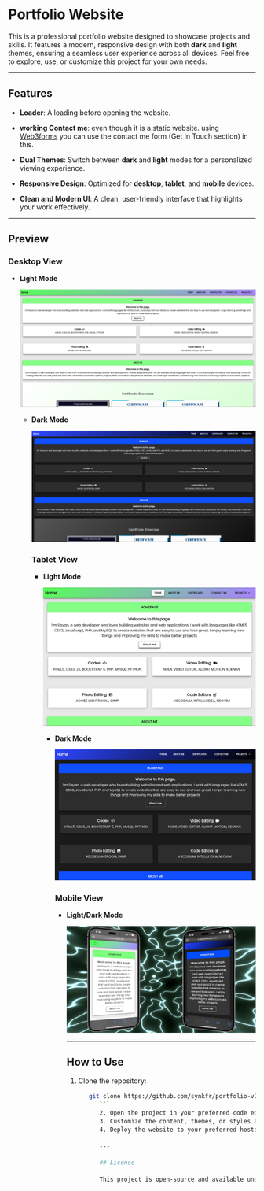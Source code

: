# Portfolio Website

This is a professional portfolio website designed to showcase projects and skills. It features a modern, responsive design with both **dark** and **light** themes, ensuring a seamless user experience across all devices. Feel free to explore, use, or customize this project for your own needs.

---

## Features
- **Loader**: A loading before opening the website.
- **working Contact me**: even though it is a static website. using [Web3forms](web3forms.com) you can use the contact me form (Get in Touch section) in this.

- **Dual Themes**: Switch between **dark** and **light** modes for a personalized viewing experience.
- **Responsive Design**: Optimized for **desktop**, **tablet**, and **mobile** devices.
- **Clean and Modern UI**: A clean, user-friendly interface that highlights your work effectively.

---

## Preview

### Desktop View
- **Light Mode**  
  <div><img src="desktop-light.png" alt="Desktop Light Mode"></div>

  - **Dark Mode**  
    <div><img src="desktop-dark.png" alt="Desktop Dark Mode"></div>

    ### Tablet View
    - **Light Mode**  
      <div><img src="tablet-light.jpg" alt="Tablet Light Mode"></div>

      - **Dark Mode**  
        <div><img src="tablet-dark.jpg" alt="Tablet Dark Mode"></div>

        ### Mobile View
        - **Light/Dark Mode**  
          <div><img src="mobile-look.jpeg" alt="Mobile Look"></div>

          ---

          ## How to Use

          1. Clone the repository:
             ```bash
                git clone https://github.com/synkfr/portfolio-v2.git
                   ```
                   2. Open the project in your preferred code editor.
                   3. Customize the content, themes, or styles as needed.
                   4. Deploy the website to your preferred hosting platform.

                   ---

                   ## License

                   This project is open-source and available under the [MIT License](LICENSE). Feel free to use, modify, and distribute it as you see fit.
